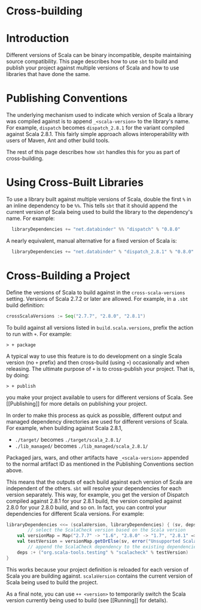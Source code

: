 # Cross-building

# Introduction

Different versions of Scala can be binary incompatible, despite maintaining source compatibility.  This page describes how to use `sbt` to build and publish your project against multiple versions of Scala and how to use libraries that have done the same.

# Publishing Conventions

The underlying mechanism used to indicate which version of Scala a library was compiled against is to append `_<scala-version>` to the library's name.  For example, `dispatch` becomes `dispatch_2.8.1` for the variant compiled against Scala 2.8.1.  This fairly simple approach allows interoperability with users of Maven, Ant and other build tools.

The rest of this page describes how `sbt` handles this for you as part of cross-building.

# Using Cross-Built Libraries

To use a library built against multiple versions of Scala, double the first `%` in an inline dependency to be `%%`.  This tells `sbt` that it should append the current version of Scala being used to build the library to the dependency's name.  For example:
```scala
  libraryDependencies += "net.databinder" %% "dispatch" % "0.8.0"
```

A nearly equivalent, manual alternative for a fixed version of Scala is:
```scala
  libraryDependencies += "net.databinder" % "dispatch_2.8.1" % "0.8.0"
```

# Cross-Building a Project

Define the versions of Scala to build against in the `cross-scala-versions` setting.  Versions of Scala 2.7.2 or later are allowed.  For example, in a `.sbt` build definition:
```scala
crossScalaVersions := Seq("2.7.7", "2.8.0", "2.8.1")
```

To build against all versions listed in `build.scala.versions`, prefix the action to run with `+`.  For example:
```text
> + package
```

A typical way to use this feature is to do development on a single Scala version (no `+` prefix) and then cross-build (using `+`) occasionally and when releasing.  The ultimate purpose of `+` is to cross-publish your project.  That is, by doing:
```text
> + publish
```

you make your project available to users for different versions of Scala.  See [[Publishing]] for more details on publishing your project.

In order to make this process as quick as possible, different output and managed dependency directories are used for different versions of Scala.  For example, when building against Scala 2.8.1,

* `./target/` becomes `./target/scala_2.8.1/`
* `./lib_managed/` becomes `./lib_managed/scala_2.8.1/`

Packaged jars, wars, and other artifacts have `_<scala-version>` appended to the normal artifact ID as mentioned in the Publishing Conventions section above.

This means that the outputs of each build against each version of Scala are independent of the others.  `sbt` will resolve your dependencies for each version separately.  This way, for example, you get the version of Dispatch compiled against 2.8.1 for your 2.8.1 build, the version compiled against 2.8.0 for your 2.8.0 build, and so on.  In fact, you can control your dependencies for different Scala versions.  For example:

```scala
libraryDependencies <<= (scalaVersion, libraryDependencies) { (sv, deps) =>
		// select the ScalaCheck version based on the Scala version
	val versionMap = Map("2.7.7" -> "1.6", "2.8.0" -> "1.7", "2.8.1" => "1.8")
	val testVersion = versionMap.getOrElse(sv, error("Unsupported Scala version " + sv))
		// append the ScalaCheck dependency to the existing dependencies
	deps :+ ("org.scala-tools.testing" % "scalacheck" % testVersion)
}
```

This works because your project definition is reloaded for each version of Scala you are building against.  `scalaVersion` contains the current version of Scala being used to build the project.

As a final note, you can use `++ <version>` to temporarily switch the Scala version currently being used to build (see [[Running]] for details).
